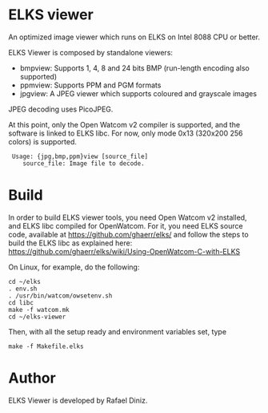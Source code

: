 # ELKS viewer


An optimized image viewer which runs on ELKS on Intel 8088 CPU or better.

ELKS Viewer is composed by standalone viewers:
- bmpview: Supports 1, 4, 8 and 24 bits BMP (run-length encoding also supported)
- ppmview: Supports PPM and PGM formats
- jpgview: A JPEG viewer which supports coloured and grayscale images

JPEG decoding uses PicoJPEG.

At this point, only the Open Watcom v2 compiler is supported, and the software is linked to ELKS libc. For now, only mode 0x13 (320x200 256 colors) is supported.


```
 Usage: {jpg,bmp,ppm}view [source_file]
    source_file: Image file to decode.
```

# Build

In order to build ELKS viewer tools, you need Open Watcom v2 installed, and ELKS libc compiled for OpenWatcom. For it, you need ELKS source code, available at
https://github.com/ghaerr/elks/ and follow the steps to build the ELKS libc as explained here: https://github.com/ghaerr/elks/wiki/Using-OpenWatcom-C-with-ELKS

On Linux, for example, do the following:
```
cd ~/elks
. env.sh
. /usr/bin/watcom/owsetenv.sh
cd libc
make -f watcom.mk
cd ~/elks-viewer
```

Then, with all the setup ready and environment variables set, type
```
make -f Makefile.elks
```

# Author

ELKS Viewer is developed by Rafael Diniz.
